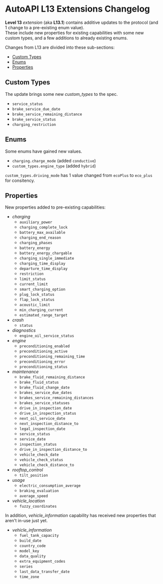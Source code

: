 # AutoAPI L13 Extensions Changelog

**Level 13** _extension_ (aka **L13.1**) contains additive updates to the protocol (and 1 change to a pre-existing enum value).  
These include new properties for existing capabilities with some new custom types, and a few additions to already existing enums.

Changes from L13 are divided into these sub-sections:  

* [Custom Types](#custom-types)
* [Enums](#enums)
* [Properties](#properties)


## Custom Types

The update brings some new *custom_types* to the spec.  

- `service_status`
- `brake_service_due_date`
- `brake_service_remaining_distance`
- `brake_service_status`
- `charging_restriction`


## Enums

Some enums have gained new values.  

- `charging.charge_mode` (added `conductive`)
- `custom_types.engine_type` (added `hybrid`)

`custom_types.driving_mode` has 1 value changed from `ecoPlus` to `eco_plus` for consitency.

## Properties

New properties added to pre-existing capabilities:

- _charging_
  - `auxiliary_power`
  - `charging_complete_lock`
  - `battery_max_available`
  - `charging_end_reason`
  - `charging_phases`
  - `battery_energy`
  - `battery_energy_chargable`
  - `charging_single_immediate`
  - `charging_time_display`
  - `departure_time_display`
  - `restriction`
  - `limit_status`
  - `current_limit`
  - `smart_charging_option`
  - `plug_lock_status`
  - `flap_lock_status`
  - `acoustic_limit`
  - `min_charging_current`
  - `estimated_range_target`
- _crash_
  - `status`
- _diagnostics_
  - `engine_oil_service_status`
- _engine_
  - `preconditioning_enabled`
  - `preconditioning_active`
  - `preconditioning_remaining_time`
  - `preconditioning_error`
  - `preconditioning_status`
- _maintenance_
  - `brake_fluid_remaining_distance`
  - `brake_fluid_status`
  - `brake_fluid_change_date`
  - `brakes_service_due_dates`
  - `brakes_service_remaining_distances`
  - `brakes_service_statuses`
  - `drive_in_inspection_date`
  - `drive_in_inspection_status`
  - `next_oil_service_date`
  - `next_inspection_distance_to`
  - `legal_inspection_date`
  - `service_status`
  - `service_date`
  - `inspection_status`
  - `drive_in_inspection_distance_to`
  - `vehicle_check_date`
  - `vehicle_check_status`
  - `vehicle_check_distance_to`
- *rooftop_control*
  - `tilt_position`
- _usage_
  - `electric_consumption_average`
  - `braking_evaluation`
  - `average_speed`
- *vehicle_location*
  - `fuzzy_coordinates`

In addition, *vehicle_information* capability has received new properties that aren't in-use just yet.

- *vehicle_information*
  - `fuel_tank_capacity`
  - `build_date`
  - `country_code`
  - `model_key`
  - `data_quality`
  - `extra_equipment_codes`
  - `series`
  - `last_data_transfer_date`
  - `time_zone`
